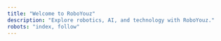 ```yaml
---
title: "Welcome to RoboYouz"
description: "Explore robotics, AI, and technology with RoboYouz."
robots: "index, follow"
---
```

